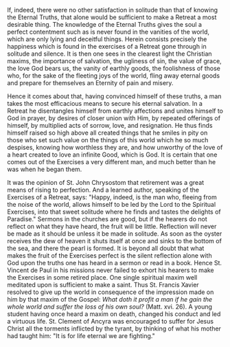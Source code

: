 
If, indeed, there were no other satisfaction in solitude than that of knowing the Eternal Truths, that alone would be sufficient to make a Retreat a most desirable thing. The knowledge of the Eternal Truths gives the soul a perfect contentment such as is never found in the vanities of the world, which are only lying and deceitful things. Herein consists precisely the happiness which is found in the exercises of a Retreat gone through in solitude and silence. It is then one sees in the clearest light the Christian maxims, the importance of salvation, the ugliness of sin, the value of grace, the love God bears us, the vanity of earthly goods, the foolishness of those who, for the sake of the fleeting joys of the world, fling away eternal goods and prepare for themselves an Eternity of pain and misery.

Hence it comes about that, having convinced himself of these truths, a man takes the most efficacious means to secure his eternal salvation. In a Retreat he disentangles himself from earthly affections and unites himself to God in prayer, by desires of closer union with Him, by repeated offerings of himself, by multiplied acts of sorrow, love, and resignation. He thus finds himself raised so high above all created things that he smiles in pity on those who set such value on the things of this world which he so much despises, knowing how worthless they are, and how unworthy of the love of a heart created to love an infinite Good, which is God. It is certain that one comes out of the Exercises a very different man, and much better than he was when he began them.

It was the opinion of St. John Chrysostom that retirement was a great means of rising to perfection. And a learned author, speaking of the Exercises of a Retreat, says: \"Happy, indeed, is the man who, fleeing from the noise of the world, allows himself to be led by the Lord to the Spiritual Exercises, into that sweet solitude where he finds and tastes the delights of Paradise.\" Sermons in the churches are good, but if the hearers do not reflect on what they have heard, the fruit will be little. Reflection will never be made as it should be unless it be made in solitude. As soon as the oyster receives the dew of heaven it shuts itself at once and sinks to the bottom of the sea, and there the pearl is formed. It is beyond all doubt that what makes the fruit of the Exercises perfect is the silent reflection alone with God upon the truths one has heard in a sermon or read in a book. Hence St. Vincent de Paul in his missions never failed to exhort his hearers to make the Exercises in some retired place. One single spiritual maxim well meditated upon is sufficient to make a saint. Thus St. Francis Xavier resolved to give up the world in consequence of the impression made on him by that maxim of the Gospel: *What doth it profit a man if he gain the whole world and suffer the loss of his own soul?* (Matt. xvi. 26). A young student having once heard a maxim on death, changed his conduct and led a virtuous life. St. Clement of Ancyra was encouraged to suffer for Jesus Christ all the torments inflicted by the tyrant, by thinking of what his mother had taught him: \"It is for life eternal we are fighting.\"


